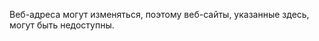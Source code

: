<Token xmlns:xlink="http://www.w3.org/1999/xlink">Веб-адреса могут изменяться, поэтому веб-сайты, указанные здесь, могут быть недоступны.</Token>

<!--HONumber=May16_HO2-->


